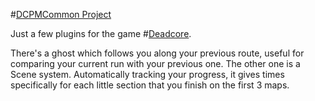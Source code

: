 #[DCPMCommon Project](https://github.com/MrStandalone/DeadCorePluginManager/wiki/DCPMCommon)

Just a few plugins for the game #[Deadcore](http://store.steampowered.com/app/284460/DeadCore/).

There's a ghost which follows you along your previous route, useful for comparing your current run with your previous one. The other one is a Scene system. Automatically tracking your progress, it gives times specifically for each little section that you finish on the first 3 maps.
